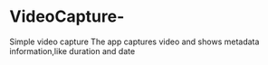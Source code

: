 # VideoCapture-
Simple video capture
The app captures video and shows metadata information,like duration and date
